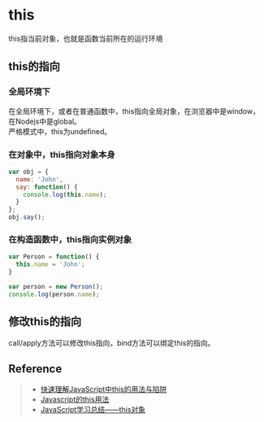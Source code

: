 # this
this指当前对象，也就是函数当前所在的运行环境

## this的指向

### 全局环境下
在全局环境下，或者在普通函数中，this指向全局对象，在浏览器中是window，在Nodejs中是global。  
严格模式中，this为undefined。

### 在对象中，this指向对象本身

```javascript
var obj = {
  name: 'John',
  say: function() {
    console.log(this.name);
  }
};
obj.say();
```

### 在构造函数中，this指向实例对象

```javascript
var Person = function() {
  this.name = 'John';
}

var person = new Person();
console.log(person.name);
```

## 修改this的指向
call/apply方法可以修改this指向，bind方法可以绑定this的指向。

## Reference
> - [快速理解JavaScript中this的用法与陷阱](https://segmentfault.com/a/1190000004580525)
> - [Javascript的this用法](http://www.ruanyifeng.com/blog/2010/04/using_this_keyword_in_javascript.html)
> - [JavaScript学习总结——this对象](https://segmentfault.com/a/1190000004938787)
